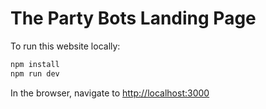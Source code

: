 # The Party Bots Landing Page

To run this website locally:

```bash
npm install
npm run dev
```

In the browser, navigate to [http://localhost:3000](http://localhost:3000)

